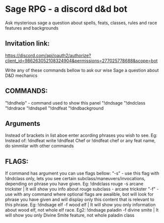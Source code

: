 # Sage RPG - a discord d&d bot 
Ask mysterious sage a question about spells, feats, classes, rules and race features and backgrounds       
 
## Invitation link:
https://discord.com/api/oauth2/authorize?client_id=986263052108324904&permissions=277025778688&scope=bot

Write any of these commands bellow to ask our wise Sage a question about D&D mechanics
## COMMANDS:
"!dndhelp" - command used to show this panel
"!dndsage       <any phrase you want to search for> <optional flags>
"!dndclass      <class name>                        <optional flags>
"!dndrace       <race name>                         <optional flags>
"!dndspell      <spell name> 
"!dndfeat       <feat name> 
"!dndbackground <background name>
## Arguments
Instead of brackets in list aboe enter acording phrases you wish to see. Eg: Instead of: !dndfeat <feat name> write !dndfeat Chef or !dndfeat chef or any feat name, do simmilar with other commands
## FLAGS:
If command has <optional flags> argument you can use flags bellow:
"-s" <phrase> - use this flag with !dndclass only, lets you see certain subclass/maneuvers/invocations, depending on phrase you have given. Eg: !dndclass rouge -s arcane trickster | It will show you info about rouge subclass - arcane trickster
"-f" <phrase> - use with any command where optional flags are awalible, bot will look for phrase you have given and will display only this content that is relevant to this phrase. Eg: !dndsage elf -f wood elf | It will show you only information about wood elf, not whole elf race. Eg2: !dndsage paladin -f divine smite | It will show you only Divine Smite feature, not whole paladin class 